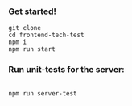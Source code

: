 ### Get started!
```
git clone
cd frontend-tech-test
npm i
npm run start
```

### Run unit-tests for the server:
```

npm run server-test

```
